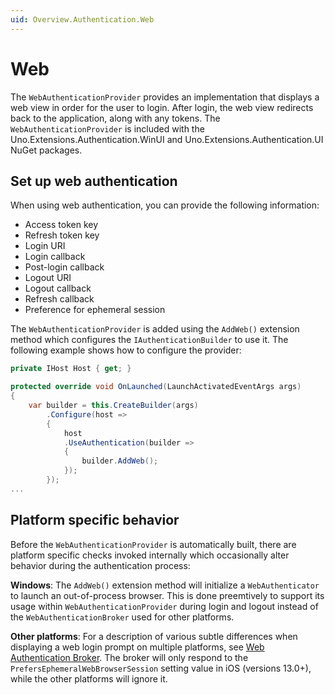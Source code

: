 ```yaml
---
uid: Overview.Authentication.Web
---
```


# Web

The `WebAuthenticationProvider` provides an implementation that displays a web view in order for the user to login. After login, the web view redirects back to the application, along with any tokens. The `WebAuthenticationProvider` is included with the Uno.Extensions.Authentication.WinUI and Uno.Extensions.Authentication.UI NuGet packages.

## Set up web authentication

When using web authentication, you can provide the following information:

- Access token key
- Refresh token key
- Login URI
- Login callback
- Post-login callback
- Logout URI
- Logout callback
- Refresh callback
- Preference for ephemeral session

The `WebAuthenticationProvider` is added using the `AddWeb()` extension method which configures the `IAuthenticationBuilder` to use it. The following example shows how to configure the provider:

```csharp
private IHost Host { get; }

protected override void OnLaunched(LaunchActivatedEventArgs args)
{
    var builder = this.CreateBuilder(args)
        .Configure(host => 
        {
            host
            .UseAuthentication(builder => 
            {
                builder.AddWeb();
            });
        });
...
```

## Platform specific behavior

Before the `WebAuthenticationProvider` is automatically built, there are platform specific checks invoked internally which occasionally alter behavior during the authentication process:

**Windows**: The `AddWeb()` extension method will initialize a `WebAuthenticator` to launch an out-of-process browser. This is done preemtively to support its usage within `WebAuthenticationProvider` during login and logout instead of the `WebAuthenticationBroker` used for other platforms.

**Other platforms**: For a description of various subtle differences when displaying a web login prompt on multiple platforms, see [Web Authentication Broker](https://platform.uno/docs/articles/features/web-authentication-broker.html). The broker will only respond to the `PrefersEphemeralWebBrowserSession` setting value in iOS (versions 13.0+), while the other platforms will ignore it.